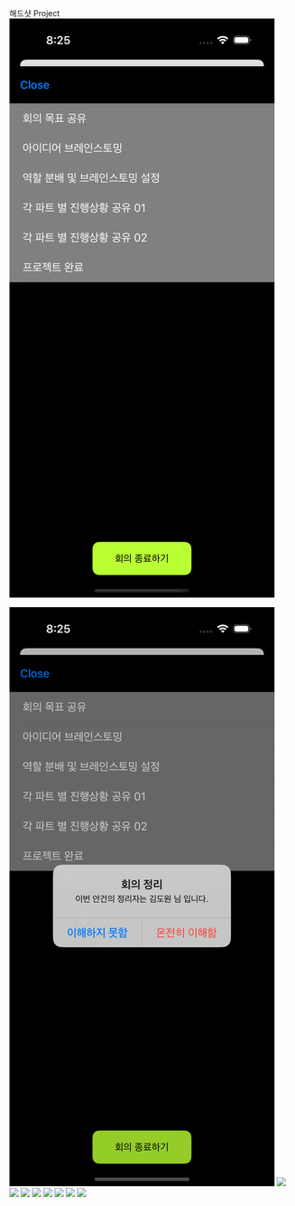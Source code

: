 해드샷 Project
<img src = "https://github.com/4th-PARD-iOS-PART/iOS_HackdShot_MOA/blob/main/KakaoTalk_Photo_2024-11-16-08-39-07%20001.png">

<img src = "https://github.com/4th-PARD-iOS-PART/iOS_HackdShot_MOA/blob/main/KakaoTalk_Photo_2024-11-16-08-39-08%20002.png">

<img src = "https://github.com/4th-PARD-iOS-PART/iOS_HackdShot_MOA/blob/main/KakaoTalk_Photo_2024-11-16-08-39-07%20003.png">

<img src = "https://github.com/4th-PARD-iOS-PART/iOS_HackdShot_MOA/blob/main/KakaoTalk_Photo_2024-11-16-08-39-07%20004.png">

<img src = "https://github.com/4th-PARD-iOS-PART/iOS_HackdShot_MOA/blob/main/KakaoTalk_Photo_2024-11-16-08-39-07%20005.png">

<img src = "https://github.com/4th-PARD-iOS-PART/iOS_HackdShot_MOA/blob/main/KakaoTalk_Photo_2024-11-16-08-39-07%20006.png">

<img src = "https://github.com/4th-PARD-iOS-PART/iOS_HackdShot_MOA/blob/main/KakaoTalk_Photo_2024-11-16-08-39-07%20007.png">

<img src = "https://github.com/4th-PARD-iOS-PART/iOS_HackdShot_MOA/blob/main/KakaoTalk_Photo_2024-11-16-08-39-07%20008.png">

<img src = "https://github.com/4th-PARD-iOS-PART/iOS_HackdShot_MOA/blob/main/KakaoTalk_Photo_2024-11-16-08-39-07%20009.png">

<img src = "https://github.com/4th-PARD-iOS-PART/iOS_HackdShot_MOA/blob/main/KakaoTalk_Photo_2024-11-16-08-39-07%20010.png">


